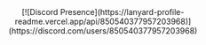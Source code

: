 <div align="center">
[![Discord Presence](https://lanyard-profile-readme.vercel.app/api/850540377957203968)](https://discord.com/users/850540377957203968)
</div>
